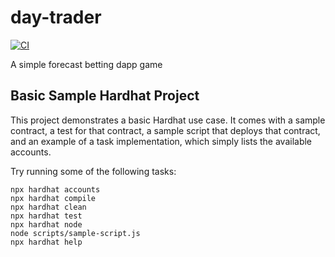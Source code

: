 # day-trader

[![CI](https://github.com/npinochet/day-trader/actions/workflows/ci.yml/badge.svg)](https://github.com/npinochet/day-trader/actions)

A simple forecast betting dapp game

## Basic Sample Hardhat Project

This project demonstrates a basic Hardhat use case. It comes with a sample contract, a test for that contract, a sample script that deploys that contract, and an example of a task implementation, which simply lists the available accounts.

Try running some of the following tasks:

```shell
npx hardhat accounts
npx hardhat compile
npx hardhat clean
npx hardhat test
npx hardhat node
node scripts/sample-script.js
npx hardhat help
```
